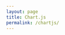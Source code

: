 ```yaml
---
layout: page
title: Chart.js
permalink: /chartjs/
---
```


<script src="//cdnjs.cloudflare.com/ajax/libs/Chart.js/2.9.4/Chart.min.js"></script>
<canvas id="myChart" width="400" height="400"></canvas>
<script>
var ctx = document.getElementById('myChart').getContext('2d');
new Chart(ctx, {
  type: "bar",
  data: {
    labels: ["January", "February", "March", "April"],
    datasets: [{
        label: "Bar Dataset",
        data: [10,20,30,40],
        borderColor: "rgb(255, 99, 132)",
        backgroundColor: "rgba(255, 99, 132, 0.2)"
      },{
        label: "Line Dataset",
        data: [50,45,40,35],
        type: "line",
        fill: false,
        borderColor: "rgb(54, 162, 235)"
    }]
  },
  options: {
    scales:{
      yAxes: [{
        ticks: {
          beginAtZero: true
        }
      }]
    }
  }
});
</script>